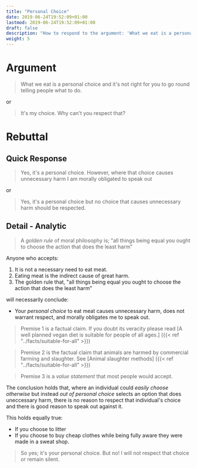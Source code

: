 ```yaml
---
title: "Personal Choice"
date: 2019-06-24T19:52:09+01:00
lastmod: 2019-06-24T19:52:09+01:00
draft: false
description: "How to respond to the argument: 'What we eat is a personal choice, it's not right for you to go round telling people what to do.'"
weight: 5
---
```


# Argument

> What we eat is a personal choice and it's not right for you to go round telling people what to do.

or

> It's my choice. Why can't you respect that?

# Rebuttal  

## Quick Response

> Yes, it's a personal choice. However, where that choice causes unnecessary harm I am morally obligated to speak out

or

> Yes, it's a personal choice but no choice that causes unnecessary harm should be respected.

## Detail - Analytic

> A _golden rule_ of moral philosophy is; "all things being equal you ought to choose the action that does the least harm” 

Anyone who accepts:

1. It is not a necessary need to eat meat.
2. Eating meat is the indirect cause of great harm.
3. The golden rule that, "all things being equal you ought to choose the action that does the least harm”

will necessarily conclude:

- Your _personal choice_ to eat meat causes unnecessary harm, does not warrant respect, and morally obligates me to speak out.

 
> Premise 1 is a factual claim. If you doubt its veracity please read [A well planned vegan diet is suitable for people of all ages.] ({{< ref "../facts/suitable-for-all" >}})

> Premise 2 is the factual claim that animals are harmed by commercial farming and slaughter. See [Animal slaughter methods] ({{< ref "../facts/suitable-for-all" >}})

> Premise 3 is a *value statement*  that most people would accept.

The conclusion holds that, where an individual could *easily choose otherwise* but instead *out of personal choice* selects an option that does uneccessary harm, there is no reason to respect that individual's choice and there is good reason to speak out against it.

This holds equally true:

- If you choose to litter
- If you choose to buy cheap clothes while being fully aware they were made in a sweat shop.

> So yes; it's your personal choice. But no! I will not respect that choice or remain silent.
